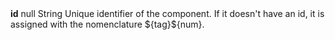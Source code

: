 <tr>
    <td colspan="2"><strong>id</strong></td>
    <td>null</td>
    <td>String</td>
    <td style="text-align: justify;">Unique identifier of the component. If it doesn't have an id, it is assigned with the nomenclature ${tag}${num}.</td>
</tr>
